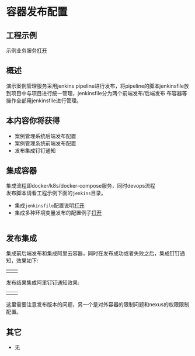 # 容器发布配置

## 工程示例

示例业务服务[打开](https://gitee.com/alinesno-cloud/alinesno-demo-gateway-open/tree/master/demo-business-case)


## 概述

演示案例管理服务采用jenkins pipeline进行发布，将pipeline的脚本jenkinsfile放到项目中与项目进行统一管理，jenkinsfile分为两个前端发布/后端发布
布容器等操作全部用jenkinsfile进行管理。

## 本内容你将获得

- 案例管理系统后端发布配置
- 案例管理系统前端发布配置
- 发布集成钉钉通知

## 集成容器


集成流程即docker/k8s/docker-compose服务，同时devops流程<br/>
发布脚本请看工程示例下面的`jenkins`目录。

- 集成`jenkinsfile`配置说明[打开](/operation/81_install/24_Jenkinsfile安装.md)
- 集成多种环境变量发布的配置例子[打开](https://gitee.com/alinesno-cloud/alinesno-demo-gateway-open/tree/master/demo-deploy)

<img :src="$withBase('/images/dev_01.png')" style="width:90%" >

## 发布集成

集成前后端发布和集成阿里云容器，同时在发布成功或者失败之后，集成钉钉通知，效果如下:

<table>
    <tr>
        <td>
            <img :src="$withBase('/datacase/jenkins_boot_01.png')"  >
        </td>
        <td>
            <img :src="$withBase('/datacase/jenkins_boot_02.png')"  >
        </td>
    </tr>
</table>

发布结果集成阿里钉钉通知效果:

<table>
    <tr>
        <td style="width:50%">
            <img :src="$withBase('/datacase/jenkins_boot_03.png')"  >
        </td>
        <td>
        </td>
    </tr>
</table>

这里需要注意发布版本的问题，另一个是对外容器的限制问题和nexus的权限限制配置。

## 其它

- 无




